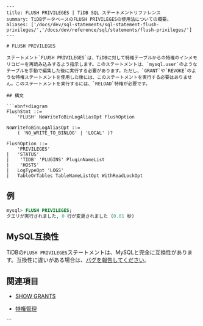 ```
---
title: FLUSH PRIVILEGES | TiDB SQL ステートメントリファレンス
summary: TiDBデータベースのFLUSH PRIVILEGESの使用法についての概要。
aliases: ['/docs/dev/sql-statements/sql-statement-flush-privileges/','/docs/dev/reference/sql/statements/flush-privileges/']
---

# FLUSH PRIVILEGES

ステートメント`FLUSH PRIVILEGES`は、TiDBに対して特権テーブルからの特権のインメモリコピーを再読み込みするよう指示します。このステートメントは、`mysql.user`のようなテーブルを手動で編集した後に実行する必要があります。ただし、`GRANT`や`REVOKE`のような特権ステートメントを使用した後には、このステートメントを実行する必要はありません。このステートメントを実行するには、`RELOAD`特権が必要です。

## 構文

```ebnf+diagram
FlushStmt ::=
    'FLUSH' NoWriteToBinLogAliasOpt FlushOption

NoWriteToBinLogAliasOpt ::=
    ( 'NO_WRITE_TO_BINLOG' | 'LOCAL' )?

FlushOption ::=
    'PRIVILEGES'
|   'STATUS'
|    'TIDB' 'PLUGINS' PluginNameList
|    'HOSTS'
|   LogTypeOpt 'LOGS'
|   TableOrTables TableNameListOpt WithReadLockOpt
```

## 例

```sql
mysql> FLUSH PRIVILEGES;
クエリが実行されました, 0 行が変更されました (0.01 秒)
```

## MySQL互換性

TiDBの`FLUSH PRIVILEGES`ステートメントは、MySQLと完全に互換性があります。互換性に違いがある場合は、[バグを報告してください](https://docs.pingcap.com/tidb/stable/support)。

## 関連項目

* [SHOW GRANTS](/sql-statements/sql-statement-show-grants.md)

<CustomContent platform="tidb">

* [特権管理](/privilege-management.md)

</CustomContent>
```